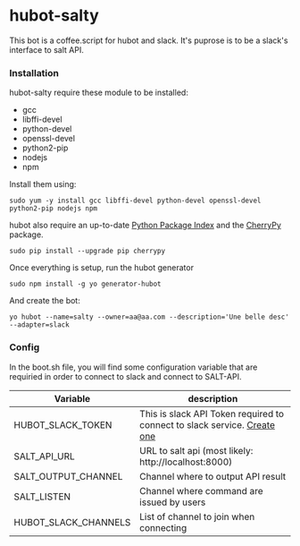 # hubot-salty

This bot is a coffee.script for hubot and slack. It's puprose is to be a slack's interface to salt API.

### Installation

hubot-salty require these module to be installed:

* gcc 
* libffi-devel 
* python-devel 
* openssl-devel 
* python2-pip 
* nodejs 
* npm

Install them using:

```
sudo yum -y install gcc libffi-devel python-devel openssl-devel python2-pip nodejs npm
```

hubot also require an up-to-date [Python Package Index](https://pypi.python.org/pypi/pip) and the [CherryPy](http://cherrypy.org/) package.
```
sudo pip install --upgrade pip cherrypy
```

Once everything is setup, run the hubot generator

```
sudo npm install -g yo generator-hubot
```

And create the bot:
```
yo hubot --name=salty --owner=aa@aa.com --description='Une belle desc' --adapter=slack
```

### Config

In the boot.sh file, you will find some configuration variable that are requiried in order to connect to slack and connect to SALT-API.

| Variable | description |
| ------ | ------ |
|HUBOT_SLACK_TOKEN| This is slack API Token required to connect to slack service. [Create one](https://slack.com/apps/A0F7XDU93-hubot)|
|SALT_API_URL|URL to salt api (most likely: http://localhost:8000)|
|SALT_OUTPUT_CHANNEL|Channel where to output API result|
|SALT_LISTEN|Channel where command are issued by users|
|HUBOT_SLACK_CHANNELS|List of channel to join when connecting|


